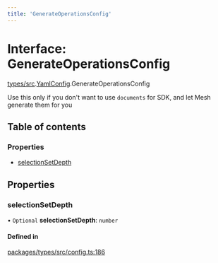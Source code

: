 ```yaml
---
title: 'GenerateOperationsConfig'
---
```


# Interface: GenerateOperationsConfig

[types/src](../modules/types_src).[YamlConfig](../modules/types_src.YamlConfig).GenerateOperationsConfig

Use this only if you don't want to use `documents` for SDK,
and let Mesh generate them for you

## Table of contents

### Properties

- [selectionSetDepth](types_src.YamlConfig.GenerateOperationsConfig#selectionsetdepth)

## Properties

### selectionSetDepth

• `Optional` **selectionSetDepth**: `number`

#### Defined in

[packages/types/src/config.ts:186](https://github.com/Urigo/graphql-mesh/blob/master/packages/types/src/config.ts#L186)
